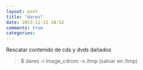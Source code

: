 ```yaml
---
layout: post
title: "dares"
date: 2013-12-15 18:52
comments: true
categories: 
---
```

Rescatar contenido de cds y dvds dañados

>$ dares -i image_cdrom -s /tmp (salvar en /tmp)

